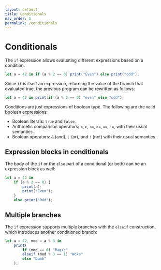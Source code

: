 ```yaml
---
layout: default
title: Conditionals
nav_order: 5
permalink: /conditionals
---
```


# Conditionals

The `if` expression allows evaluating different expressions based on a condition.

```js
let a = 42 in if (a % 2 == 0) print("Even") else print("odd");
```

Since `if` is itself an expression, returning the value of the branch that evaluated true, the previous program can be rewritten as follows:

```js
let a = 42 in print(if (a % 2 == 0) "even" else "odd");
```

Conditions are just expressions of boolean type. The following are the valid boolean expressions:

- Boolean literals: `true` and `false`.
- Arithmetic comparison operators: `<`, `>`, `<=`, `>=`, `==`, `!=`, with their usual semantics.
- Boolean operators: `&` (and), `|` (or), and `!` (not) with their usual semantics.

## Expression blocks in conditionals

The body of the `if` or the `else` part of a conditional (or both) can be an expression block as well:

```js
let a = 42 in
    if (a % 2 == 0) {
        print(a);
        print("Even");
    }
    else print("Odd");
```

## Multiple branches

The `if` expression supports multiple branches with the `elseif` construction, which introduces another conditioned branch:

```js
let a = 42, mod = a % 3 in
    print(
        if (mod == 0) "Magic"
        elseif (mod % 3 == 1) "Woke"
        else "Dumb"
    );
```
